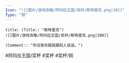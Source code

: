 ```yaml
---
Icon: "![[图片/游戏攻略/阿玛拉王国/奖杯/斯特里克.png|30]]"
Type: "铜"
---
```

```ad-common-bronze-trophy
title: (Title:: "斯特里克")
![[图片/游戏攻略/阿玛拉王国/奖杯/斯特里克.png|100]]

(Comment:: "你没穿衣服就跟别人说话。")
```

#阿玛拉王国/奖杯 #奖杯 #奖杯/铜
